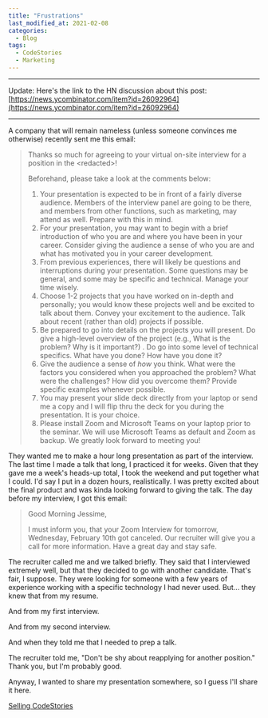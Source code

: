 ```yaml
---
title: "Frustrations"
last_modified_at: 2021-02-08
categories:
  - Blog
tags:
  - CodeStories
  - Marketing
---
```





---

Update: Here's the link to the HN discussion about this post: [https://news.ycombinator.com/item?id=26092964](https://news.ycombinator.com/item?id=26092964)

---
A company that will remain nameless (unless someone convinces me otherwise) recently sent me this email:


> Thanks so much for agreeing to your virtual on-site interview for a position in the \<redacted\>!
>
> Beforehand, please take a look at the comments below:
>
> 1.  Your presentation is expected to be in front of a fairly diverse audience.  Members of the interview panel are going to be there, and members from other functions, such as marketing, may attend as well.  Prepare with this in mind.
> 2.  For your presentation, you may want to begin with a brief introduction of who you are and where you have been in your career.  Consider giving the audience a sense of who you are and what has motivated you in your career development.
> 3.  From previous experiences, there will likely be questions and interruptions during your presentation.  Some questions may be general, and some may be specific and technical.  Manage your time wisely.
> 4.  Choose 1-2 projects that you have worked on in-depth and personally; you would know these projects well and be excited to talk about them.  Convey your excitement to the audience.  Talk about recent (rather than old) projects if possible.
> 5.  Be prepared to go into details on the projects you will present.  Do give a high-level overview of the project (e.g., What is the problem?  Why is it important?) . Do go into some level of technical specifics.  What have you done?  How have you done it?
> 6.  Give the audience a sense of *how* you think.  What were the factors you considered when you approached the problem?  What were the challenges?  How did you overcome them?  Provide specific examples whenever possible.
> 7.  You may present your slide deck directly from your laptop or send me a copy and I will flip thru the deck for you during the presentation.  It is your choice.
> 8.  Please install Zoom and Microsoft Teams on your laptop prior to the seminar.  We will use Microsoft Teams as default and Zoom as backup.
> We greatly look forward to meeting you!

They wanted me to make a hour long presentation as part of the interview.
The last time I made a talk that long, I practiced it for weeks.
Given that they gave me a week's heads-up total, I took the weekend and put together what I could.
I'd say I put in a dozen hours, realistically.
I was pretty excited about the final product and was kinda looking forward to giving the talk.
The day before my interview, I got this email:

> Good Morning Jessime,
>
> I must inform you, that your Zoom Interview for tomorrow, Wednesday, February 10th got canceled.  Our recruiter will give you a call for more information.
> Have a great day and stay safe.

The recruiter called me and we talked briefly.
They said that I interviewed extremely well, but that they decided to go with another candidate.
That's fair, I suppose.
They were looking for someone with a few years of experience working with a specific technology I had never used.
But... they knew that from my resume.

And from my first interview.

And from my second interview.

And when they told me that I needed to prep a talk.

The recruiter told me, "Don't be shy about reapplying for another position."
Thank you, but I'm probably good.

Anyway, I wanted to share my presentation somewhere, so I guess I'll share it here.

[Selling CodeStories](https://docs.google.com/presentation/d/1z9ik2u0bgnCSdCC2iMrLrcbp6msi3bqS3hhDA8vSOhc/edit?usp=sharing)
